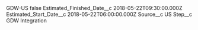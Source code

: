 <?xml version="1.0" encoding="UTF-8"?>
<CustomMetadata xmlns="http://soap.sforce.com/2006/04/metadata" xmlns:xsi="http://www.w3.org/2001/XMLSchema-instance" xmlns:xsd="http://www.w3.org/2001/XMLSchema">
    <label>GDW-US</label>
    <protected>false</protected>
    <values>
        <field>Estimated_Finished_Date__c</field>
        <value xsi:type="xsd:dateTime">2018-05-22T09:30:00.000Z</value>
    </values>
    <values>
        <field>Estimated_Start_Date__c</field>
        <value xsi:type="xsd:dateTime">2018-05-22T06:00:00.000Z</value>
    </values>
    <values>
        <field>Source__c</field>
        <value xsi:type="xsd:string">US</value>
    </values>
    <values>
        <field>Step__c</field>
        <value xsi:type="xsd:string">GDW Integration</value>
    </values>
</CustomMetadata>
